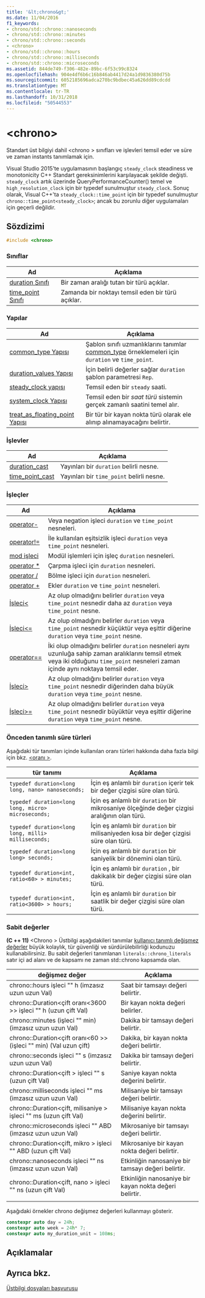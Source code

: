 ```yaml
---
title: '&lt;chrono&gt;'
ms.date: 11/04/2016
f1_keywords:
- chrono/std::chrono::nanoseconds
- chrono/std::chrono::minutes
- chrono/std::chrono::seconds
- <chrono>
- chrono/std::chrono::hours
- chrono/std::chrono::milliseconds
- chrono/std::chrono::microseconds
ms.assetid: 844de749-f306-482e-89bc-6f53c99c8324
ms.openlocfilehash: 904e4df6b6c16b846ab4417d24a1d9836380d75b
ms.sourcegitcommit: 6052185696adca270bc9bdbec45a626dd89cdcdd
ms.translationtype: MT
ms.contentlocale: tr-TR
ms.lasthandoff: 10/31/2018
ms.locfileid: "50544553"
---
```

# <a name="ltchronogt"></a>&lt;chrono&gt;

Standart üst bilgiyi dahil \<chrono > sınıfları ve işlevleri temsil eder ve süre ve zaman instants tanımlamak için.

Visual Studio 2015'te uygulamasının başlangıç `steady_clock` steadiness ve monotonicity C++ Standart gereksinimlerini karşılayacak şekilde değişti. `steady_clock` artık üzerinde QueryPerformanceCounter() temel ve `high_resolution_clock` için bir typedef sunulmuştur `steady_clock`. Sonuç olarak, Visual C++'ta `steady_clock::time_point` için bir typedef sunulmuştur `chrono::time_point<steady_clock>`; ancak bu zorunlu diğer uygulamaları için geçerli değildir.

## <a name="syntax"></a>Sözdizimi

```cpp
#include <chrono>
```

### <a name="classes"></a>Sınıflar

|Ad|Açıklama|
|----------|-----------------|
|[duration Sınıfı](../standard-library/duration-class.md)|Bir zaman aralığı tutan bir türü açıklar.|
|[time_point Sınıfı](../standard-library/time-point-class.md)|Zamanda bir noktayı temsil eden bir türü açıklar.|

### <a name="structs"></a>Yapılar

|Ad|Açıklama|
|----------|-----------------|
|[common_type Yapısı](../standard-library/common-type-structure.md)|Şablon sınıfı uzmanlıklarını tanımlar [common_type](../standard-library/common-type-class.md) örneklemeleri için `duration` ve `time_point`.|
|[duration_values Yapısı](../standard-library/duration-values-structure.md)|İçin belirli değerler sağlar `duration` şablon parametresi `Rep`.|
|[steady_clock yapısı](../standard-library/steady-clock-struct.md)|Temsil eden bir `steady` saati.|
|[system_clock Yapısı](../standard-library/system-clock-structure.md)|Temsil eden bir *saat türü* sistemin gerçek zamanlı saatini temel alır.|
|[treat_as_floating_point Yapısı](../standard-library/treat-as-floating-point-structure.md)|Bir tür bir kayan nokta türü olarak ele alınıp alınamayacağını belirtir.|

### <a name="functions"></a>İşlevler

|Ad|Açıklama|
|----------|-----------------|
|[duration_cast](../standard-library/chrono-functions.md#duration_cast)|Yayınları bir `duration` belirli nesne.|
|[time_point_cast](../standard-library/chrono-functions.md#time_point_cast)|Yayınları bir `time_point` belirli nesne.|

### <a name="operators"></a>İşleçler

|Ad|Açıklama|
|----------|-----------------|
|[operator-](../standard-library/chrono-operators.md#operator-)|Veya negation işleci `duration` ve `time_point` nesneleri.|
|[operator!=](../standard-library/chrono-operators.md#op_neq)|İle kullanılan eşitsizlik işleci `duration` veya `time_point` nesneleri.|
|[mod işleci](../standard-library/chrono-operators.md#op_modulo)|Modül işlemleri için işleç `duration` nesneleri.|
|[operator *](../standard-library/chrono-operators.md#op_star)|Çarpma işleci için `duration` nesneleri.|
|[operator /](../standard-library/chrono-operators.md#op_div)|Bölme işleci için `duration` nesneleri.|
|[operator +](../standard-library/chrono-operators.md#op_add)|Ekler `duration` ve `time_point` nesneleri.|
|[İşleci&lt;](../standard-library/chrono-operators.md#op_lt)|Az olup olmadığını belirler `duration` veya `time_point` nesnedir daha az `duration` veya `time_point` nesne.|
|[İşleci&lt;=](../standard-library/chrono-operators.md#op_lt_eq)|Az olup olmadığını belirler `duration` veya `time_point` nesnedir küçüktür veya eşittir diğerine `duration` veya `time_point` nesne.|
|[operator==](../standard-library/chrono-operators.md#op_eq_eq)|İki olup olmadığını belirler `duration` nesneleri aynı uzunluğa sahip zaman aralıklarını temsil etmek veya iki olduğunu `time_point` nesneleri zaman içinde aynı noktaya temsil eder.|
|[İşleci&gt;](../standard-library/chrono-operators.md#op_gt)|Az olup olmadığını belirler `duration` veya `time_point` nesnedir diğerinden daha büyük `duration` veya `time_point` nesne.|
|[İşleci&gt;=](../standard-library/chrono-operators.md#op_gt_eq)|Az olup olmadığını belirler `duration` veya `time_point` nesnedir büyüktür veya eşittir diğerine `duration` veya `time_point` nesne.|

### <a name="predefined-duration-types"></a>Önceden tanımlı süre türleri

Aşağıdaki tür tanımları içinde kullanılan oranı türleri hakkında daha fazla bilgi için bkz. [ \<oranı >](../standard-library/ratio.md).

|tür tanımı|Açıklama|
|-------------|-----------------|
|`typedef duration<long long, nano> nanoseconds;`|İçin eş anlamlı bir `duration` içerir tek bir değer çizgisi süre olan türü.|
|`typedef duration<long long, micro> microseconds;`|İçin eş anlamlı bir `duration` bir mikrosaniye ölçeğinde değer çizgisi aralığının olan türü.|
|`typedef duration<long long, milli> milliseconds;`|İçin eş anlamlı bir `duration` bir milisaniyeden kısa bir değer çizgisi süre olan türü.|
|`typedef duration<long long> seconds;`|İçin eş anlamlı bir `duration` bir saniyelik bir dönemini olan türü.|
|`typedef duration<int, ratio<60> > minutes;`|İçin eş anlamlı bir `duration` , bir dakikalık bir değer çizgisi süre olan türü.|
|`typedef duration<int, ratio<3600> > hours;`|İçin eş anlamlı bir `duration` bir saatlik bir değer çizgisi süre olan türü.|

### <a name="literals"></a>Sabit değerler

**(C ++ 11)**  \<Chrono > Üstbilgi aşağıdakileri tanımlar [kullanıcı tanımlı değişmez değerler](../cpp/user-defined-literals-cpp.md) büyük kolaylık, tür güvenliği ve sürdürülebilirliği kodunuzu kullanabilirsiniz. Bu sabit değerleri tanımlanan `literals::chrono_literals` satır içi ad alanı ve de kapsamı ne zaman std::chrono kapsamda olan.

|değişmez değer|Açıklama|
|-------------|-----------------|
|chrono::hours işleci "" h (imzasız uzun uzun Val)|Saat bir tamsayı değeri belirtir.|
|chrono::Duration\<çift oranı\<3600 >> işleci "" h (uzun çift Val)|Bir kayan nokta değeri belirler.|
|chrono::minutes (işleci "" min) (imzasız uzun uzun Val)|Dakika bir tamsayı değeri belirtir.|
|chrono::Duration\<çift oranı\<60 >> (işleci "" min) (Val uzun çift)|Dakika, bir kayan nokta değeri belirtir.|
|chrono::seconds işleci "" s (imzasız uzun uzun Val)|Dakika bir tamsayı değeri belirtir.|
|chrono::Duration\<çift > işleci "" s (uzun çift Val)|Saniye kayan nokta değerini belirtir.|
|chrono::milliseconds işleci "" ms (imzasız uzun uzun Val)|Milisaniye bir tamsayı değeri belirtir.|
|chrono::Duration\<çift, milisaniye > işleci "" ms (uzun çift Val)|Milisaniye kayan nokta değerini belirtir.|
|chrono::microseconds işleci "" ABD (imzasız uzun uzun Val)|Mikrosaniye bir tamsayı değeri belirtir.|
|chrono::Duration\<çift, mikro > işleci "" ABD (uzun çift Val)|Mikrosaniye bir kayan nokta değeri belirtir.|
|chrono::nanoseconds işleci "" ns (imzasız uzun uzun Val)|Etkinliğin nanosaniye bir tamsayı değeri belirtir.|
|chrono::Duration\<çift, nano > işleci "" ns (uzun çift Val)|Etkinliğin nanosaniye bir kayan nokta değeri belirtir.|
|||

Aşağıdaki örnekler chrono değişmez değerleri kullanmayı gösterir.

```cpp
constexpr auto day = 24h;
constexpr auto week = 24h* 7;
constexpr auto my_duration_unit = 108ms;
```

## <a name="remarks"></a>Açıklamalar

## <a name="see-also"></a>Ayrıca bkz.

[Üstbilgi dosyaları başvurusu](../standard-library/cpp-standard-library-header-files.md)<br/>
